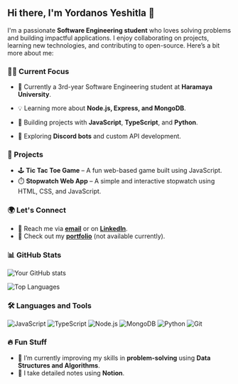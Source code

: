 ## Hi there, I'm Yordanos Yeshitla 👋

I'm a passionate **Software Engineering student** who loves solving problems and building impactful applications. I enjoy collaborating on projects, learning new technologies, and contributing to open-source. Here’s a bit more about me:

### 👨‍💻 Current Focus
- 🌱 Currently a 3rd-year Software Engineering student at **Haramaya University**.

- 💡 Learning more about **Node.js, Express, and MongoDB**.
- 🔧 Building projects with **JavaScript**, **TypeScript**, and **Python**.
- 🤖 Exploring **Discord bots** and custom API development.
  
### 🚀 Projects
- 🕹️ **Tic Tac Toe Game** – A fun web-based game built using JavaScript.
- ⏱️ **Stopwatch Web App** – A simple and interactive stopwatch using HTML, CSS, and JavaScript.

### 🌍 Let's Connect
- 💌 Reach me via **[email](mailto:yordiman614@gmail.com)** or on **[LinkedIn](https://www.linkedin.com/in/yordanos-yeshitla-290687285/)**.
- 👀 Check out my **[portfolio](#)** (not available currently).

### 📊 GitHub Stats
![Your GitHub stats](https://github-readme-stats.vercel.app/api?username=yordiyes&show_icons=true&theme=radical)
<!-- Recent GitHub Activity -->
![Top Languages](https://github-readme-stats.vercel.app/api/top-langs/?username=yordiyes&layout=compact&theme=radical)

  
### 🛠️ Languages and Tools
![JavaScript](https://img.shields.io/badge/-JavaScript-black?style=flat-square&logo=javascript)
![TypeScript](https://img.shields.io/badge/-TypeScript-black?style=flat-square&logo=typescript)
![Node.js](https://img.shields.io/badge/-Node.js-black?style=flat-square&logo=node.js)
![MongoDB](https://img.shields.io/badge/-MongoDB-black?style=flat-square&logo=mongodb)
![Python](https://img.shields.io/badge/-Python-black?style=flat-square&logo=python)
![Git](https://img.shields.io/badge/-Git-black?style=flat-square&logo=git)

### 🔥 Fun Stuff
- 🌱 I’m currently improving my skills in **problem-solving** using **Data Structures and Algorithms**.
- 📝 I take detailed notes using **Notion**.

<!---
yordiyes/yordiyes is a ✨ special ✨ repository because its `README.md` (this file) appears on your GitHub profile.
You can click the Preview link to take a look at your changes.
--->
